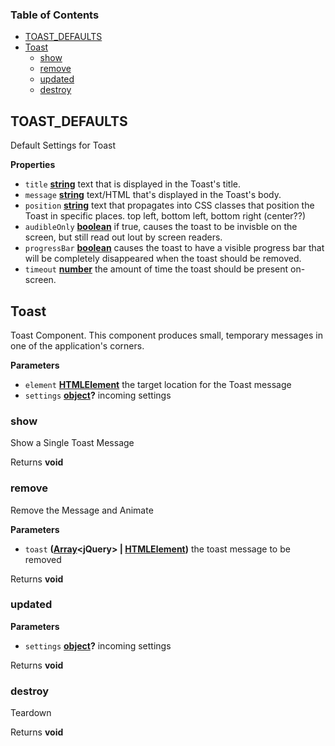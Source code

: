 <!-- Generated by documentation.js. Update this documentation by updating the source code. -->

### Table of Contents

-   [TOAST_DEFAULTS](#toast_defaults)
-   [Toast](#toast)
    -   [show](#show)
    -   [remove](#remove)
    -   [updated](#updated)
    -   [destroy](#destroy)

## TOAST_DEFAULTS

Default Settings for Toast

**Properties**

-   `title` **[string](https://developer.mozilla.org/docs/Web/JavaScript/Reference/Global_Objects/String)** text that is displayed in the Toast's title.
-   `message` **[string](https://developer.mozilla.org/docs/Web/JavaScript/Reference/Global_Objects/String)** text/HTML that's displayed in the Toast's body.
-   `position` **[string](https://developer.mozilla.org/docs/Web/JavaScript/Reference/Global_Objects/String)** text that propagates into CSS classes that
     position the Toast in specific places. top left, bottom left, bottom right (center??)
-   `audibleOnly` **[boolean](https://developer.mozilla.org/docs/Web/JavaScript/Reference/Global_Objects/Boolean)** if true, causes the toast to be invisble on the screen,
    but still read out lout by screen readers.
-   `progressBar` **[boolean](https://developer.mozilla.org/docs/Web/JavaScript/Reference/Global_Objects/Boolean)** causes the toast to have a visible progress bar that
     will be completely disappeared when the toast should be removed.
-   `timeout` **[number](https://developer.mozilla.org/docs/Web/JavaScript/Reference/Global_Objects/Number)** the amount of time the toast should be present on-screen.

## Toast

Toast Component.  This component produces small, temporary messages in
 one of the application's corners.

**Parameters**

-   `element` **[HTMLElement](https://developer.mozilla.org/docs/Web/HTML/Element)** the target location for the Toast message
-   `settings` **[object](https://developer.mozilla.org/docs/Web/JavaScript/Reference/Global_Objects/Object)?** incoming settings

### show

Show a Single Toast Message

Returns **void** 

### remove

Remove the Message and Animate

**Parameters**

-   `toast` **([Array](https://developer.mozilla.org/docs/Web/JavaScript/Reference/Global_Objects/Array)&lt;jQuery> | [HTMLElement](https://developer.mozilla.org/docs/Web/HTML/Element))** the toast message to be removed

Returns **void** 

### updated

**Parameters**

-   `settings` **[object](https://developer.mozilla.org/docs/Web/JavaScript/Reference/Global_Objects/Object)?** incoming settings

Returns **void** 

### destroy

Teardown

Returns **void** 
